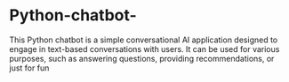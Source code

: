 # Python-chatbot-
This Python chatbot is a simple conversational AI application designed to engage in text-based conversations with users. It can be used for various purposes, such as answering questions, providing recommendations, or just for
fun
